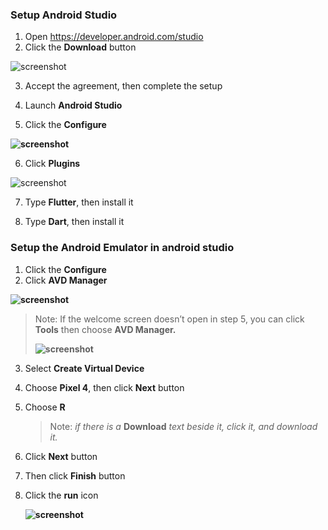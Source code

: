 
### Setup Android Studio

1. Open https://developer.android.com/studio
2. Click the **Download** button

![screenshot](https://lh3.googleusercontent.com/LtglA2dVn-XFeT9kvpXV1pQEdnWGCXy2pBccijZAJJv5b_i3sOH4nzcYOGrEICdE83PR1pe9Ou2zO1KLgewvjAgq0OZUgen4QlLH-31BU0eSliBlq4XrLrhM20cU4aM7Sdauh3Vr)

3. Accept the agreement, then complete the setup
4. Launch **Android Studio**

5. Click the **Configure**

**![screenshot](https://lh4.googleusercontent.com/g_T_XXJkBTu89j9C-JNe89_TCUOnerLhGhQaGIozQ-RsIyJaj7IcC9ErdaGRh3p98-b9REJyxmOgBhb-fWNgu3KK6sZFNb0eM6ZZ_ujtWobSP3Ops43P4jeGYqboTx2dp5AxS1DA)**

6. Click **Plugins**

![screenshot](https://lh3.googleusercontent.com/jKdWgCGf3XplUh13F5fkEtLlqIHC6M4ov9KSC2U0VpibRdCqyUhUi-zxdaVy8YgRfz1nmmAc7Hfg-YgQaABGmacqtGwSvEtHt63d38i68PSn6UOjnaJ_T25c3s5eA9qYWMMg4VO5)

7. Type **Flutter**, then install it

8. Type **Dart**, then install it

### Setup the Android Emulator in android studio

1. Click the **Configure**
2. Click **AVD Manager**

**![screenshot](https://lh5.googleusercontent.com/hqY8QJd-uqQFw2oOjNtlWjF0BRE2ZqPlMsOJu_wJBJESJLRMq29gRnQvYffejJfinxqn1joY9nTrNFkITr9ZvrIYuSbO3NQZfovmIiU25GRUsFMnbpdbMbG01ylAM5n2w-cmcUQg)**

> Note: If the welcome screen doesn’t open in step 5, you can click **Tools** then choose **AVD Manager.**
>
> **![screenshot](https://lh4.googleusercontent.com/TYVYNvoeW2TyqS4uc06OanQdnZgzsHxnvAOuBMbBcORqtmOKTgpupiWoj6NtwUGMp4xgi19tuwnxBTEfB3itTOqp0soMZwIYPOM_CRSD0iymgN9a7Pf_1j39MqdknzSB2TQIdmMx)**

3. Select **Create Virtual Device**

4. Choose **Pixel 4**, then click **Next** button

5. Choose **R**

   > Note: _if there is a_ **Download** _text beside it, click it, and download it._

6. Click **Next** button
7. Then click **Finish** button
8. Click the **run** icon

   **![screenshot](https://lh6.googleusercontent.com/0LSLZKt8QSsCQ0-eInjHHwArBfTFBHsEsFTJfc1CKPLkn1e8pNM9Wy35i5IQl_APX19vIBn534IQ3Pwi1jNYSGQ88jVdR80aSljKIhNI9kHOdO9QQH40k4QfVjt9Pvfimx-NIG0W)**
